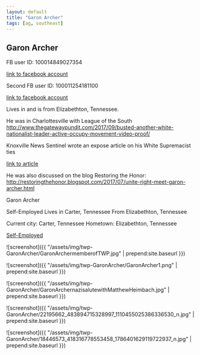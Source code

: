 ```yaml
---
layout: default
title: "Garon Archer"
tags: [ag, southeast]
---
```



## Garon Archer
FB user ID: 100014849027354[link to facebook account](https://www.facebook.com/100014849027354)Second FB user ID: 100011254181100[link to facebook account](https://www.facebook.com/profile.php?id=100011254181100)Lives in and is from Elizabethton, Tennessee.He was in Charlottesville with League of the South http://www.thegatewaypundit.com/2017/09/busted-another-white-nationalist-leader-active-occupy-movement-video-proof/Knoxville News Sentinel wrote an expose article on his White Supremacist ties [link to article](https://www.knoxnews.com/story/news/2017/09/05/outspoken-east-tennessee-white-nationalist-fort-sanders-rally-once-active-occupy-communist-groups/612920001/)He was also discussed on the blog Restoring the Honor:  http://restoringthehonor.blogspot.com/2017/07/unite-right-meet-garon-archer.html


 Garon Archer



 Self-Employed Lives in Carter, Tennessee From Elizabethton, Tennessee

Current city: Carter, Tennessee
Hometown: Elizabethton, Tennessee

[Self-Employed](https://www.facebook.com/pages/Self-Employed/594445203920155) 





![screenshot]({{ "/assets/img/twp-GaronArcher/GaronArchermemberofTWP.jpg" | prepend:site.baseurl }})


![screenshot]({{ "/assets/img/twp-GaronArcher/GaronArcher1.png" | prepend:site.baseurl }})


![screenshot]({{ "/assets/img/twp-GaronArcher/GaronArchernazisalutewithMatthewHeimbach.jpg" | prepend:site.baseurl }})


![screenshot]({{ "/assets/img/twp-GaronArcher/22195662_483894715328997_1110455025386336530_n.jpg" | prepend:site.baseurl }})


![screenshot]({{ "/assets/img/twp-GaronArcher/18446573_418316778553458_1786401629119722937_n.jpg" | prepend:site.baseurl }})